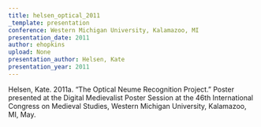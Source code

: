 ```yaml
---
title: helsen_optical_2011
_template: presentation
conference: Western Michigan University, Kalamazoo, MI
presentation_date: 2011
author: ehopkins
upload: None
presentation_author: Helsen, Kate
presentation_year: 2011
---
```

Helsen, Kate. 2011a. “The Optical Neume Recognition Project.” Poster presented at the Digital Medievalist Poster Session at the 46th International Congress on Medieval Studies, Western Michigan University, Kalamazoo, MI, May.